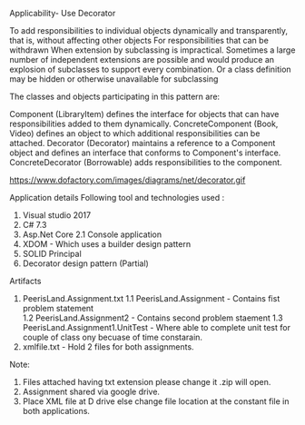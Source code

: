 Applicability- Use Decorator

To add responsibilities to individual objects dynamically and transparently, that is, without affecting other objects
For responsibilities that can be withdrawn
When extension by subclassing is impractical. Sometimes a large number of independent extensions are possible and would produce an explosion of subclasses to support every combination. Or a class definition may be hidden or otherwise unavailable for subclassing

The classes and objects participating in this pattern are:

Component   (LibraryItem)
defines the interface for objects that can have responsibilities added to them dynamically.
ConcreteComponent   (Book, Video)
defines an object to which additional responsibilities can be attached.
Decorator   (Decorator)
maintains a reference to a Component object and defines an interface that conforms to Component's interface.
ConcreteDecorator   (Borrowable)
adds responsibilities to the component.

https://www.dofactory.com/images/diagrams/net/decorator.gif

Application details 
Following tool and technologies used :
1. Visual studio 2017
2. C# 7.3
3. Asp.Net Core 2.1 Console application
4. XDOM - Which uses a builder design pattern
5. SOLID Principal
6. Decorator design pattern (Partial)

Artifacts
1. PeerisLand.Assignment.txt
  1.1 PeerisLand.Assignment - Contains fist problem statement  
  1.2 PeerisLand.Assignment2 - Contains second problem staement
  1.3 PeerisLand.Assignment1.UnitTest - Where able to complete unit test for couple of  class ony becuase of time constarain.
2. xmlfile.txt - Hold 2 files for both assignments.

Note:
1. Files attached having txt extension please change it .zip will open.
2. Assignment shared via google drive.
2. Place XML file at D drive else change file location at the constant file in both applications.
